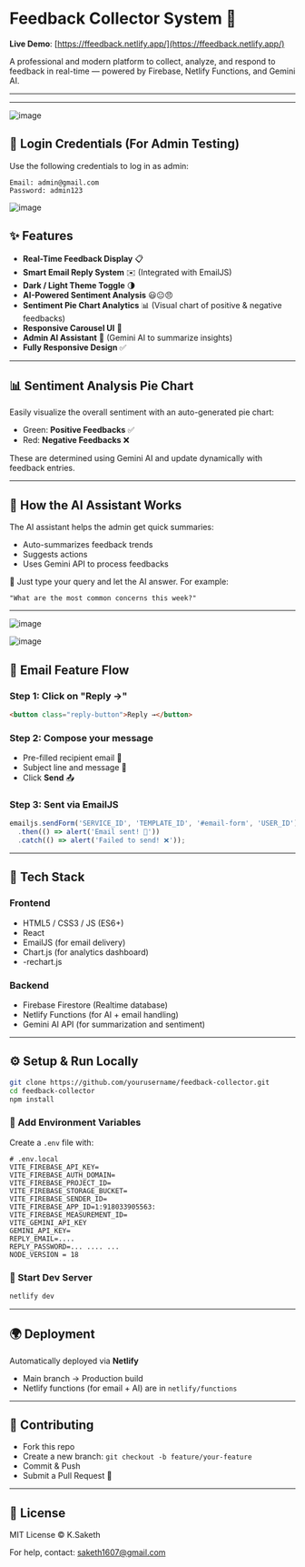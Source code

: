 # Feedback Collector System 🚀

**Live Demo**: [https://ffeedback.netlify.app/](https://ffeedback.netlify.app/)

A professional and modern platform to collect, analyze, and respond to feedback in real-time — powered by Firebase, Netlify Functions, and Gemini AI.

---
---
![image](https://github.com/user-attachments/assets/0ca52742-016c-4fbb-8a5c-9fa8bd8478f2)

## 🔐 Login Credentials (For Admin Testing)

Use the following credentials to log in as admin:

```
Email: admin@gmail.com
Password: admin123
```
![image](https://github.com/user-attachments/assets/6a01a96c-0de2-4c23-bef2-7fb7cd2d080d)

## ✨ Features

- **Real-Time Feedback Display** 📋
- **Smart Email Reply System** ✉️ (Integrated with EmailJS)
- **Dark / Light Theme Toggle** 🌗
- **AI-Powered Sentiment Analysis** 😃😐😠
- **Sentiment Pie Chart Analytics** 📊 (Visual chart of positive & negative feedbacks)
- **Responsive Carousel UI** 📱
- **Admin AI Assistant** 🤖 (Gemini AI to summarize insights)
- **Fully Responsive Design** ✅

---

## 📊 Sentiment Analysis Pie Chart

Easily visualize the overall sentiment with an auto-generated pie chart:

- Green: **Positive Feedbacks** ✅
- Red: **Negative Feedbacks** ❌

These are determined using Gemini AI and update dynamically with feedback entries.

---

## 🧠 How the AI Assistant Works

The AI assistant helps the admin get quick summaries:

- Auto-summarizes feedback trends
- Suggests actions
- Uses Gemini API to process feedbacks

💬 Just type your query and let the AI answer. For example:

```plaintext
"What are the most common concerns this week?"
```

---
![image](https://github.com/user-attachments/assets/49e01b4b-c273-4c02-b341-3e8fa84ae05c)

![image](https://github.com/user-attachments/assets/9bdc1ee1-5ab0-4303-8478-a473dda574c2)


## 📮 Email Feature Flow

### Step 1: Click on "Reply →"

```html
<button class="reply-button">Reply →</button>
```

### Step 2: Compose your message

- Pre-filled recipient email 🧑
- Subject line and message 📝
- Click **Send** 📤

### Step 3: Sent via EmailJS

```js
emailjs.sendForm('SERVICE_ID', 'TEMPLATE_ID', '#email-form', 'USER_ID')
  .then(() => alert('Email sent! 🎉'))
  .catch(() => alert('Failed to send! ❌'));
```



---

## 🧰 Tech Stack

### Frontend
- HTML5 / CSS3 / JS (ES6+)
- React
- EmailJS (for email delivery)
- Chart.js (for analytics dashboard)
- -rechart.js

### Backend
- Firebase Firestore (Realtime database)
- Netlify Functions (for AI + email handling)
- Gemini AI API (for summarization and sentiment)

---

## ⚙️ Setup & Run Locally

```bash
git clone https://github.com/yourusername/feedback-collector.git
cd feedback-collector
npm install
```

### 🔑 Add Environment Variables
Create a `.env` file with:

```env
# .env.local
VITE_FIREBASE_API_KEY=
VITE_FIREBASE_AUTH_DOMAIN=
VITE_FIREBASE_PROJECT_ID= 
VITE_FIREBASE_STORAGE_BUCKET=
VITE_FIREBASE_SENDER_ID= 
VITE_FIREBASE_APP_ID=1:918033905563:
VITE_FIREBASE_MEASUREMENT_ID=
VITE_GEMINI_API_KEY
GEMINI_API_KEY=
REPLY_EMAIL=....
REPLY_PASSWORD=... .... ...
NODE_VERSION = 18
```

### 🚀 Start Dev Server

```bash
netlify dev
```

---

## 🌍 Deployment

Automatically deployed via **Netlify**

- Main branch → Production build
- Netlify functions (for email + AI) are in `netlify/functions`

---

## 🤝 Contributing

- Fork this repo
- Create a new branch: `git checkout -b feature/your-feature`
- Commit & Push
- Submit a Pull Request 🚀

---

## 📜 License

MIT License © K.Saketh

For help, contact: saketh1607@gmail.com

